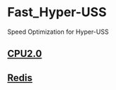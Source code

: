 # Fast_Hyper-USS
Speed Optimization for Hyper-USS

## [CPU2.0](https://github.com/moxiaoshao/Fast_Hyper-USS/blob/master/CPU2.0)
## [Redis](https://github.com/moxiaoshao/Fast_Hyper-USS/blob/master/Redis)
